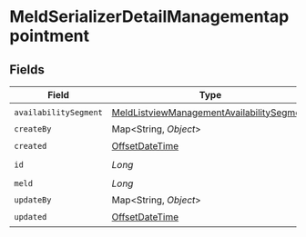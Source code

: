 # MeldSerializerDetailManagementappointment


## Fields

| Field                                                                                                         | Type                                                                                                          | Required                                                                                                      | Description                                                                                                   |
| ------------------------------------------------------------------------------------------------------------- | ------------------------------------------------------------------------------------------------------------- | ------------------------------------------------------------------------------------------------------------- | ------------------------------------------------------------------------------------------------------------- |
| `availabilitySegment`                                                                                         | [MeldListviewManagementAvailabilitySegment](../../models/shared/MeldListviewManagementAvailabilitySegment.md) | :heavy_check_mark:                                                                                            | N/A                                                                                                           |
| `createBy`                                                                                                    | Map<String, *Object*>                                                                                         | :heavy_minus_sign:                                                                                            | N/A                                                                                                           |
| `created`                                                                                                     | [OffsetDateTime](https://docs.oracle.com/javase/8/docs/api/java/time/OffsetDateTime.html)                     | :heavy_check_mark:                                                                                            | N/A                                                                                                           |
| `id`                                                                                                          | *Long*                                                                                                        | :heavy_check_mark:                                                                                            | N/A                                                                                                           |
| `meld`                                                                                                        | *Long*                                                                                                        | :heavy_check_mark:                                                                                            | N/A                                                                                                           |
| `updateBy`                                                                                                    | Map<String, *Object*>                                                                                         | :heavy_minus_sign:                                                                                            | N/A                                                                                                           |
| `updated`                                                                                                     | [OffsetDateTime](https://docs.oracle.com/javase/8/docs/api/java/time/OffsetDateTime.html)                     | :heavy_check_mark:                                                                                            | N/A                                                                                                           |